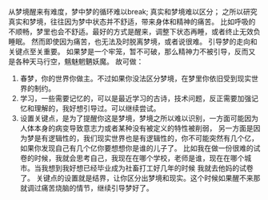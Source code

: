  从梦境醒来有难度，梦中梦的循环难以break;
 真实和梦境难以区分；
 之所以研究真实和梦境，往往因为梦中状态并不舒适，带来身体和精神的痛苦。
 比如呼吸的不顺畅，梦里也会不舒适。最好的方式是醒来，调整下状态再睡，或者终止无效负睡眠。
 然而即使因为痛苦，也无法及时脱离梦境，或者说很难。
 引导梦的走向和关键点至关重要。
 如果梦是一个牢笼，暂不可破，那么精神力不被引导，反而又是各种天马行空，魑魅魍魉妖魔。
 故可做：
 1. 春梦，你的世界你做主。不过如果你没法区分梦境，在梦里你依旧受到现实世界的制约。
 2. 学习，一些需要记忆的，可以是最近学习的古诗，技术问题，反正需要加强记忆和理解的，我好想引导过。可以继续尝试。
 3. 设置关键点，是为了提醒你这是梦境，梦境之所以难以识别，一方面可能因为人体本身的病变导致意志力或者某种没有被定义的特性被削弱，
 另一方面是因为梦是有逻辑性的，我们现实世界也是有逻辑性的，你不可能突然有几个亿，如果你发现自己有几个亿你要想想你是谁的儿子了。
 比如我在做一份很难的试卷的时候，我就会思考自己，我现在在哪个学校，老师是谁，现在在哪个城市。当我想到我好想已经毕业成为社畜打工好几年的时候
我就去他妈的试卷了。 关键点的设置就是结界，让你区分出梦境和现实。这个时候如果醒不来那就调过痛苦烧脑的情节，继续引导梦好了。



